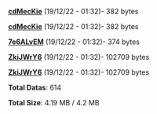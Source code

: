[**cdMecKie**](/data/cdMecKie.txt) (19/12/22 - 01:32)- 382 bytes

[**cdMecKie**](/data/cdMecKie.txt) (19/12/22 - 01:32)- 382 bytes

[**7e6ALvEM**](/data/7e6ALvEM.txt) (19/12/22 - 01:32)- 374 bytes

[**ZkiJWrY6**](/data/ZkiJWrY6.txt) (19/12/22 - 01:32)- 102709 bytes

[**ZkiJWrY6**](/data/ZkiJWrY6.txt) (19/12/22 - 01:32)- 102709 bytes

**Total Datas**: 614

**Total Size**: 4.19 MB / 4.2 MB